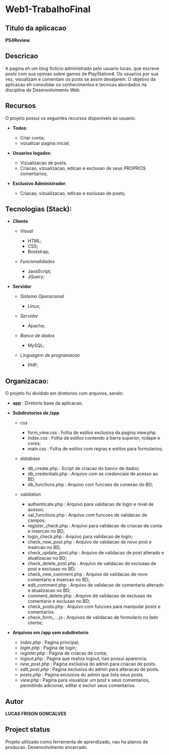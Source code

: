 # Web1-TrabalhoFinal

## Titulo da aplicacao
**PS4Review.**

## Descricao

A pagina eh um blog ficticio administrado pelo usuario lucas,
que escreve posts com sua opiniao sobre games de PlayStation4.
Os usuarios por sua vez, visualizam e comentam os posts se assim desejarem.
O objetivo da aplicacao eh consolidar os conhecimentos e tecnicas abordados
na disciplina de Desenvolvimento Web. 

## Recursos

O projeto possui os seguintes recursos disponiveis ao usuario:

* **Todos**:
    * Criar conta;
    * vizualizar pagina inicial;

* **Usuarios logados**:
    * Vizualizacao de posts. 
    * Criacao, vizualizacao, edicao e exclusao de seus PROPRIOS comentarios;

* **Exclusivo Administrador**:
    * Criacao, vizualizacao, edicao e exclusao de posts; 

## Tecnologias (Stack):

* **Cliente**
    * *Visual*
        * HTML;
        * CSS;
        * Bootstrap;
    
    * *Funcionalidades*   
        * JavaScript;
        * JQuery;

* **Servidor**
    * *Sistema Operacional*
        * Linux;

    * *Servidor* 
        * Apache;

    * *Banco de dados*    
        * MySQL;

    * *Linguagem de programacao*    
        * PHP;
## Organizacao:

O projeto foi dividido em diretorios com arquivos, sendo:

* **app** : Diretorio base da aplicacao.

* **Subdiretorios de /app**

    * *css*
        * form_view.css : Folha de estilos exclusiva da pagina view.php.
        * index.css : Folha de estilos contendo a barra superior, rodape e cores;
        * main.css : Folha de estilos com regras e estilos para formularios;

    * *database*
        * db_create.php : Script de criacao do banco de dados;
        * db_credentials.php : Arquivo com as credenciais de acesso ao BD;
        * db_functions.php : Arquivo com funcoes de conexao do BD;

    * *validation*
        * authenticate.php : Arquivo para validacao de login e nivel de acesso;
        * val_functions.php : Arquivo com funcoes de validacao de campos;
        * register_check.php : Arquivo para validacao de criacao de conta e insercao no BD;
        * login_check.php : Arquivo para validacao de login;
        * check_new_post.php : Arquivo de validacao de novo post e insercao no BD;
        * check_update_post.php : Arquivo de validacao de post alterado e atualizacao no BD;
        * check_delete_post.php : Arquivo de validacao de exclusao de post e exclusao no BD;
        * check_new_comment.php : Arquivo de validacao de novo comentario e insercao no BD;
        * edit_comment.php : Arquivo de validacao de comentario alterado e atualizacao no BD;
        * comment_delete.php : Arquivo de validacao de exclusao de comentario e exclusao no BD;
        * check_posts.php : Arquivo com funcoes para manipular posts e comentarios.
        * check_form_....js : Arquivos de validacao de formulario no lado cliente;

* **Arquivos em /app sem subdiretorio**
    * *index.php* : Pagina principal;
    * *login.php* : Pagina de login;
    * *register.php* : Pagina de criacao de conta;
    * *logout.php* : Pagina que realiza logout, nao possui aparencia.
    * *new_post.php* : Pagina exclusiva do admin para criacao de posts.
    * *edit_post.php* : Pagina exclusiva do admin para alteracao de posts.
    * *posts.php* : Pagina exclusiva do admin que lista seus posts.
    * *view.php* : Pagina para visualizar um post e seus comentarios, permitindo adicionar,
                   editar e excluir seus comentarios. 

## Autor
**LUCAS FRISON GONCALVES**   

## Project status
Projeto utilizado como ferramenta de aprendizado, nao ha planos de producao.
Desenvolvimento encerrado.